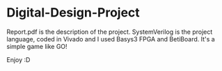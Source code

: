 # Digital-Design-Project
Report.pdf is the description of the project.
SystemVerilog is the project language, coded in Vivado and I used Basys3 FPGA and BetiBoard.
It's a simple game like GO!

Enjoy :D
